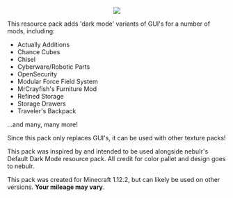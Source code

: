 <p align="center">
<img align="center" src="https://trevoedwards.com/wp-content/uploads/2023/07/banner.png" />
<br>

This resource pack adds 'dark mode' variants of GUI's for a number of mods, including:

* Actually Additions
* Chance Cubes
* Chisel
* Cyberware/Robotic Parts
* OpenSecurity
* Modular Force Field System
* MrCrayfish's Furniture Mod
* Refined Storage
* Storage Drawers
* Traveler's Backpack

...and many, many more!

Since this pack only replaces GUI's, it can be used with other texture packs!

This pack was inspired by and intended to be used alongside nebuIr's Default Dark Mode resource pack. All credit for color pallet and design goes to nebuIr. 

This pack was created for Minecraft 1.12.2, but can likely be used on other versions. **Your mileage may vary**. 
<br>
